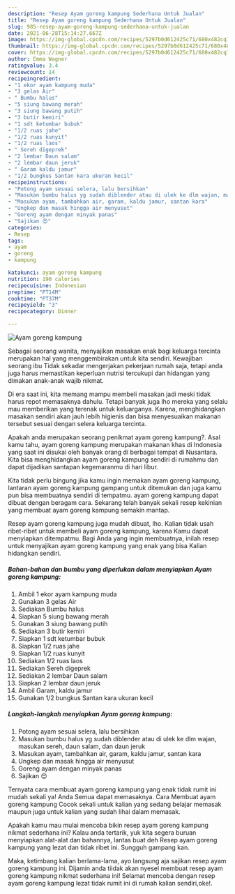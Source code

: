 ```yaml
---
description: "Resep Ayam goreng kampung Sederhana Untuk Jualan"
title: "Resep Ayam goreng kampung Sederhana Untuk Jualan"
slug: 985-resep-ayam-goreng-kampung-sederhana-untuk-jualan
date: 2021-06-28T15:14:27.667Z
image: https://img-global.cpcdn.com/recipes/5297b0d612425c71/680x482cq70/ayam-goreng-kampung-foto-resep-utama.jpg
thumbnail: https://img-global.cpcdn.com/recipes/5297b0d612425c71/680x482cq70/ayam-goreng-kampung-foto-resep-utama.jpg
cover: https://img-global.cpcdn.com/recipes/5297b0d612425c71/680x482cq70/ayam-goreng-kampung-foto-resep-utama.jpg
author: Emma Wagner
ratingvalue: 3.4
reviewcount: 14
recipeingredient:
- "1 ekor ayam kampung muda"
- "3 gelas Air"
- " Bumbu halus"
- "5 siung bawang merah"
- "3 siung bawang putih"
- "3 butir kemiri"
- "1 sdt ketumbar bubuk"
- "1/2 ruas jahe"
- "1/2 ruas kunyit"
- "1/2 ruas laos"
- " Sereh digeprek"
- "2 lembar Daun salam"
- "2 lembar daun jeruk"
- " Garam kaldu jamur"
- "1/2 bungkus Santan kara ukuran kecil"
recipeinstructions:
- "Potong ayam sesuai selera, lalu bersihkan"
- "Masukan bumbu halus yg sudah diblender atau di ulek ke dlm wajan, masukan sereh, daun salam, dan daun jeruk"
- "Masukan ayam, tambahkan air, garam, kaldu jamur, santan kara"
- "Ungkep dan masak hingga air menyusut"
- "Goreng ayam dengan minyak panas"
- "Sajikan 😍"
categories:
- Resep
tags:
- ayam
- goreng
- kampung

katakunci: ayam goreng kampung 
nutrition: 190 calories
recipecuisine: Indonesian
preptime: "PT14M"
cooktime: "PT37M"
recipeyield: "3"
recipecategory: Dinner

---
```



![Ayam goreng kampung](https://img-global.cpcdn.com/recipes/5297b0d612425c71/680x482cq70/ayam-goreng-kampung-foto-resep-utama.jpg)

Sebagai seorang wanita, menyajikan masakan enak bagi keluarga tercinta merupakan hal yang menggembirakan untuk kita sendiri. Kewajiban seorang ibu Tidak sekadar mengerjakan pekerjaan rumah saja, tetapi anda juga harus memastikan keperluan nutrisi tercukupi dan hidangan yang dimakan anak-anak wajib nikmat.

Di era  saat ini, kita memang mampu membeli masakan jadi meski tidak harus repot memasaknya dahulu. Tetapi banyak juga lho mereka yang selalu mau memberikan yang terenak untuk keluarganya. Karena, menghidangkan masakan sendiri akan jauh lebih higienis dan bisa menyesuaikan makanan tersebut sesuai dengan selera keluarga tercinta. 



Apakah anda merupakan seorang penikmat ayam goreng kampung?. Asal kamu tahu, ayam goreng kampung merupakan makanan khas di Indonesia yang saat ini disukai oleh banyak orang di berbagai tempat di Nusantara. Kita bisa menghidangkan ayam goreng kampung sendiri di rumahmu dan dapat dijadikan santapan kegemaranmu di hari libur.

Kita tidak perlu bingung jika kamu ingin memakan ayam goreng kampung, lantaran ayam goreng kampung gampang untuk ditemukan dan juga kamu pun bisa membuatnya sendiri di tempatmu. ayam goreng kampung dapat dibuat dengan beragam cara. Sekarang telah banyak sekali resep kekinian yang membuat ayam goreng kampung semakin mantap.

Resep ayam goreng kampung juga mudah dibuat, lho. Kalian tidak usah ribet-ribet untuk membeli ayam goreng kampung, karena Kamu dapat menyiapkan ditempatmu. Bagi Anda yang ingin membuatnya, inilah resep untuk menyajikan ayam goreng kampung yang enak yang bisa Kalian hidangkan sendiri.

<!--inarticleads1-->

##### Bahan-bahan dan bumbu yang diperlukan dalam menyiapkan Ayam goreng kampung:

1. Ambil 1 ekor ayam kampung muda
1. Gunakan 3 gelas Air
1. Sediakan  Bumbu halus
1. Siapkan 5 siung bawang merah
1. Gunakan 3 siung bawang putih
1. Sediakan 3 butir kemiri
1. Siapkan 1 sdt ketumbar bubuk
1. Siapkan 1/2 ruas jahe
1. Siapkan 1/2 ruas kunyit
1. Sediakan 1/2 ruas laos
1. Sediakan  Sereh digeprek
1. Sediakan 2 lembar Daun salam
1. Siapkan 2 lembar daun jeruk
1. Ambil  Garam, kaldu jamur
1. Gunakan 1/2 bungkus Santan kara ukuran kecil




<!--inarticleads2-->

##### Langkah-langkah menyiapkan Ayam goreng kampung:

1. Potong ayam sesuai selera, lalu bersihkan
1. Masukan bumbu halus yg sudah diblender atau di ulek ke dlm wajan, masukan sereh, daun salam, dan daun jeruk
1. Masukan ayam, tambahkan air, garam, kaldu jamur, santan kara
1. Ungkep dan masak hingga air menyusut
1. Goreng ayam dengan minyak panas
1. Sajikan 😍




Ternyata cara membuat ayam goreng kampung yang enak tidak rumit ini mudah sekali ya! Anda Semua dapat memasaknya. Cara Membuat ayam goreng kampung Cocok sekali untuk kalian yang sedang belajar memasak maupun juga untuk kalian yang sudah lihai dalam memasak.

Apakah kamu mau mulai mencoba bikin resep ayam goreng kampung nikmat sederhana ini? Kalau anda tertarik, yuk kita segera buruan menyiapkan alat-alat dan bahannya, lantas buat deh Resep ayam goreng kampung yang lezat dan tidak ribet ini. Sungguh gampang kan. 

Maka, ketimbang kalian berlama-lama, ayo langsung aja sajikan resep ayam goreng kampung ini. Dijamin anda tiidak akan nyesel membuat resep ayam goreng kampung nikmat sederhana ini! Selamat mencoba dengan resep ayam goreng kampung lezat tidak rumit ini di rumah kalian sendiri,oke!.

